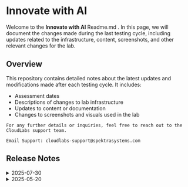 # Innovate with AI

Welcome to the  **Innovate with AI** Readme.md . In this page, we will document the changes made during the last testing cycle, including updates related to the infrastructure, content, screenshots, and other relevant changes for the lab.

## Overview

This repository contains detailed notes about the latest updates and modifications made after each testing cycle. It includes:

- Assessment dates
- Descriptions of changes to lab infrastructure
- Updates to content or documentation
- Changes to screenshots and visuals used in the lab

`For any further details or inquiries, feel free to reach out to the CloudLabs support team.`

`Email Support: cloudlabs-support@spektrasystems.com`

## Release Notes
<details>
  
  <summary>2025-07-30</summary>

Removed dataset registration from Data_Preparation.ipynb to improve task clarity and added new screenshots to enhance the overall user experience.

### Infrastructure Changes

NA

### Content Changes

  - **Change**: Updated 1. Data_Preparation.ipynb_ by removing dataset registration to improve task clarity.
  
### Screenshot Updates

 - **Change**: Screenshots were added to enhance the overall user experience.

### Testing Notes

   - **Testing Date**: 2025-07-30
   - **Testing Scope**: Functional Flow, UI Instructions/ screenshots, command accuracy, provisioning time, edge case handling

### Testing scope

Validated the updated Data_Preparation.ipynb workflow to ensure removal of dataset registration does not impact subsequent tasks. Verified that newly added screenshots accurately reflect the current UI and improve instructional clarity.

</details>

<details>
  <summary>2025-05-20</summary>

## Release Notes

In this section, we will track and list each change introduced in the latest release:

- **Change**: Minor UI Changes and instructions updated.
- **Testing Date**: 2025-05-12

## Infrastructure Changes

NA

## Content Changes

- **Change**:
    
    - **Data preparation** notebooks are updated with the latest working files and cells.
    - Power Virtual Agents has been rebranded to **Microsoft Copilot Studio**.
      
## Screenshot Updates

- **Change**: Updated the screenshots as per the latest UI changes.

---
</details>

